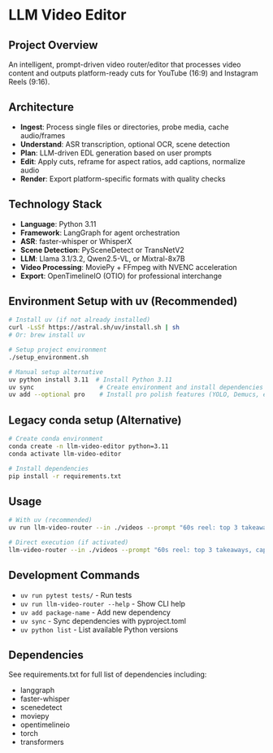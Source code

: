 # LLM Video Editor

## Project Overview
An intelligent, prompt-driven video router/editor that processes video content and outputs platform-ready cuts for YouTube (16:9) and Instagram Reels (9:16).

## Architecture
- **Ingest**: Process single files or directories, probe media, cache audio/frames
- **Understand**: ASR transcription, optional OCR, scene detection
- **Plan**: LLM-driven EDL generation based on user prompts
- **Edit**: Apply cuts, reframe for aspect ratios, add captions, normalize audio
- **Render**: Export platform-specific formats with quality checks

## Technology Stack
- **Language**: Python 3.11
- **Framework**: LangGraph for agent orchestration
- **ASR**: faster-whisper or WhisperX
- **Scene Detection**: PySceneDetect or TransNetV2
- **LLM**: Llama 3.1/3.2, Qwen2.5-VL, or Mixtral-8x7B
- **Video Processing**: MoviePy + FFmpeg with NVENC acceleration
- **Export**: OpenTimelineIO (OTIO) for professional interchange

## Environment Setup with uv (Recommended)
```bash
# Install uv (if not already installed)
curl -LsSf https://astral.sh/uv/install.sh | sh
# Or: brew install uv

# Setup project environment
./setup_environment.sh

# Manual setup alternative
uv python install 3.11  # Install Python 3.11
uv sync                  # Create environment and install dependencies
uv add --optional pro    # Install pro polish features (YOLO, Demucs, etc.)
```

## Legacy conda setup (Alternative)
```bash
# Create conda environment
conda create -n llm-video-editor python=3.11
conda activate llm-video-editor

# Install dependencies
pip install -r requirements.txt
```

## Usage
```bash
# With uv (recommended)
uv run llm-video-router --in ./videos --prompt "60s reel: top 3 takeaways, captions, upbeat" --target reels

# Direct execution (if activated)
llm-video-router --in ./videos --prompt "60s reel: top 3 takeaways, captions, upbeat" --target reels
```

## Development Commands
- `uv run pytest tests/` - Run tests
- `uv run llm-video-router --help` - Show CLI help
- `uv add package-name` - Add new dependency
- `uv sync` - Sync dependencies with pyproject.toml
- `uv python list` - List available Python versions

## Dependencies
See requirements.txt for full list of dependencies including:
- langgraph
- faster-whisper
- scenedetect
- moviepy
- opentimelineio
- torch
- transformers